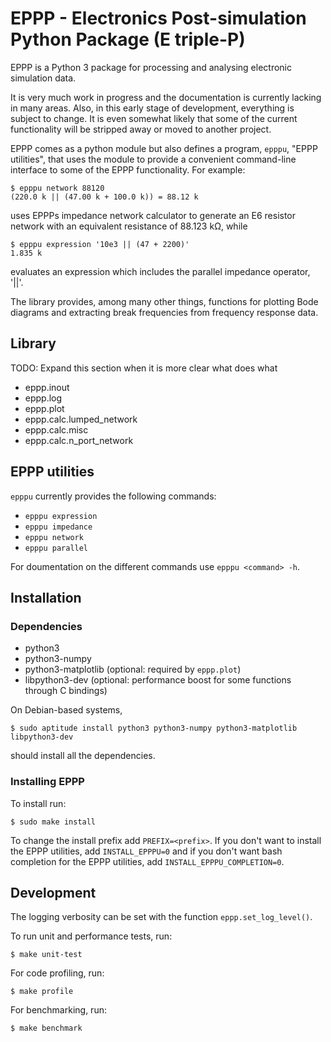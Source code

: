 # EPPP - Electronics Post-simulation Python Package (E triple-P)

EPPP is a Python 3 package for processing and analysing electronic simulation data.

It is very much work in progress and the documentation is currently lacking in many areas. Also, in this early stage of development, everything is subject to change. It is even somewhat likely that some of the current functionality will be stripped away or moved to another project.

EPPP comes as a python module but also defines a program, `epppu`, "EPPP utilities", that uses the module to provide a convenient command-line interface to some of the EPPP functionality. For example:

	$ epppu network 88120
	(220.0 k || (47.00 k + 100.0 k)) = 88.12 k

uses EPPPs impedance network calculator to generate an E6 resistor network with an equivalent resistance of 88.123 kΩ, while

	$ epppu expression '10e3 || (47 + 2200)'
	1.835 k

evaluates an expression which includes the parallel impedance operator, '||'.

The library provides, among many other things, functions for plotting Bode diagrams and extracting break frequencies from frequency response data.

## Library
TODO: Expand this section when it is more clear what does what

- eppp.inout
- eppp.log
- eppp.plot
- eppp.calc.lumped\_network
- eppp.calc.misc
- eppp.calc.n\_port\_network

## EPPP utilities
`epppu` currently provides the following commands:

- `epppu expression`
- `epppu impedance`
- `epppu network`
- `epppu parallel`

For doumentation on the different commands use
`epppu <command> -h`.

## Installation

### Dependencies
- python3
- python3-numpy
- python3-matplotlib (optional: required by `eppp.plot`)
- libpython3-dev (optional: performance boost for some functions through C bindings)

On Debian-based systems,

	$ sudo aptitude install python3 python3-numpy python3-matplotlib libpython3-dev

should install all the dependencies.

### Installing EPPP
To install run:

	$ sudo make install

To change the install prefix add `PREFIX=<prefix>`. If you don't want to install the EPPP utilities, add `INSTALL_EPPPU=0` and if you don't want bash completion for the EPPP utilities, add `INSTALL_EPPPU_COMPLETION=0`.

## Development

The logging verbosity can be set with the function `eppp.set_log_level()`.

To run unit and performance tests, run:

	$ make unit-test

For code profiling, run:

	$ make profile

For benchmarking, run:

	$ make benchmark
